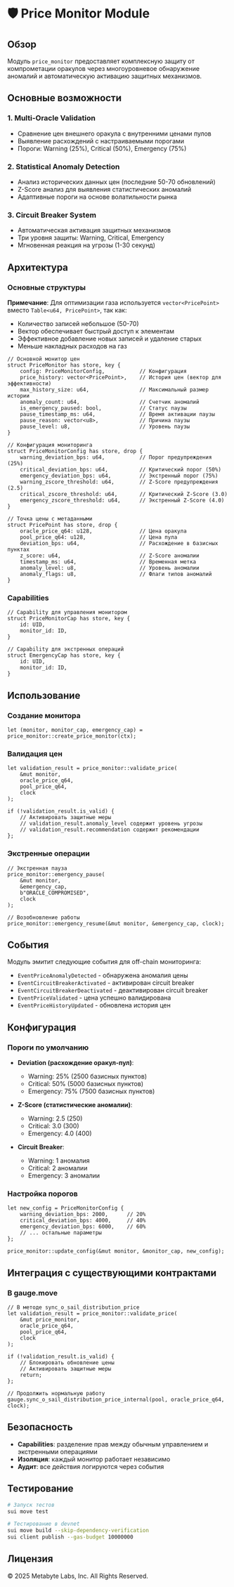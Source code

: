 # 🛡️ Price Monitor Module

## Обзор

Модуль `price_monitor` предоставляет комплексную защиту от компрометации оракулов через многоуровневое обнаружение аномалий и автоматическую активацию защитных механизмов.

## Основные возможности

### 1. Multi-Oracle Validation
- Сравнение цен внешнего оракула с внутренними ценами пулов
- Выявление расхождений с настраиваемыми порогами
- Пороги: Warning (25%), Critical (50%), Emergency (75%)

### 2. Statistical Anomaly Detection
- Анализ исторических данных цен (последние 50-70 обновлений)
- Z-Score анализ для выявления статистических аномалий
- Адаптивные пороги на основе волатильности рынка

### 3. Circuit Breaker System
- Автоматическая активация защитных механизмов
- Три уровня защиты: Warning, Critical, Emergency
- Мгновенная реакция на угрозы (1-30 секунд)

## Архитектура

### Основные структуры

**Примечание**: Для оптимизации газа используется `vector<PricePoint>` вместо `Table<u64, PricePoint>`, так как:
- Количество записей небольшое (50-70)
- Вектор обеспечивает быстрый доступ к элементам
- Эффективное добавление новых записей и удаление старых
- Меньше накладных расходов на газ

```move
// Основной монитор цен
struct PriceMonitor has store, key {
    config: PriceMonitorConfig,           // Конфигурация
    price_history: vector<PricePoint>,    // История цен (вектор для эффективности)
    max_history_size: u64,                // Максимальный размер истории
    anomaly_count: u64,                   // Счетчик аномалий
    is_emergency_paused: bool,            // Статус паузы
    pause_timestamp_ms: u64,              // Время активации паузы
    pause_reason: vector<u8>,             // Причина паузы
    pause_level: u8,                      // Уровень паузы
}

// Конфигурация мониторинга
struct PriceMonitorConfig has store, drop {
    warning_deviation_bps: u64,           // Порог предупреждения (25%)
    critical_deviation_bps: u64,          // Критический порог (50%)
    emergency_deviation_bps: u64,         // Экстренный порог (75%)
    warning_zscore_threshold: u64,        // Z-Score предупреждения (2.5)
    critical_zscore_threshold: u64,       // Критический Z-Score (3.0)
    emergency_zscore_threshold: u64,      // Экстренный Z-Score (4.0)
}

// Точка цены с метаданными
struct PricePoint has store, drop {
    oracle_price_q64: u128,               // Цена оракула
    pool_price_q64: u128,                 // Цена пула
    deviation_bps: u64,                   // Расхождение в базисных пунктах
    z_score: u64,                         // Z-Score аномалии
    timestamp_ms: u64,                    // Временная метка
    anomaly_level: u8,                    // Уровень аномалии
    anomaly_flags: u8,                    // Флаги типов аномалий
}
```

### Capabilities

```move
// Capability для управления монитором
struct PriceMonitorCap has store, key {
    id: UID,
    monitor_id: ID,
}

// Capability для экстренных операций
struct EmergencyCap has store, key {
    id: UID,
    monitor_id: ID,
}
```

## Использование

### Создание монитора

```move
let (monitor, monitor_cap, emergency_cap) = price_monitor::create_price_monitor(ctx);
```

### Валидация цен

```move
let validation_result = price_monitor::validate_price(
    &mut monitor,
    oracle_price_q64,
    pool_price_q64,
    clock
);

if (!validation_result.is_valid) {
    // Активировать защитные меры
    // validation_result.anomaly_level содержит уровень угрозы
    // validation_result.recommendation содержит рекомендации
};
```



### Экстренные операции

```move
// Экстренная пауза
price_monitor::emergency_pause(
    &mut monitor, 
    &emergency_cap, 
    b"ORACLE_COMPROMISED", 
    clock
);

// Возобновление работы
price_monitor::emergency_resume(&mut monitor, &emergency_cap, clock);
```

## События

Модуль эмитит следующие события для off-chain мониторинга:

- `EventPriceAnomalyDetected` - обнаружена аномалия цены
- `EventCircuitBreakerActivated` - активирован circuit breaker
- `EventCircuitBreakerDeactivated` - деактивирован circuit breaker
- `EventPriceValidated` - цена успешно валидирована
- `EventPriceHistoryUpdated` - обновлена история цен

## Конфигурация

### Пороги по умолчанию

- **Deviation (расхождение оракул-пул)**:
  - Warning: 25% (2500 базисных пунктов)
  - Critical: 50% (5000 базисных пунктов)
  - Emergency: 75% (7500 базисных пунктов)

- **Z-Score (статистические аномалии)**:
  - Warning: 2.5 (250)
  - Critical: 3.0 (300)
  - Emergency: 4.0 (400)

- **Circuit Breaker**:
  - Warning: 1 аномалия
  - Critical: 2 аномалии
  - Emergency: 3 аномалии

### Настройка порогов

```move
let new_config = PriceMonitorConfig {
    warning_deviation_bps: 2000,      // 20%
    critical_deviation_bps: 4000,     // 40%
    emergency_deviation_bps: 6000,    // 60%
    // ... остальные параметры
};

price_monitor::update_config(&mut monitor, &monitor_cap, new_config);
```

## Интеграция с существующими контрактами

### В gauge.move

```move
// В методе sync_o_sail_distribution_price
let validation_result = price_monitor::validate_price(
    &mut price_monitor,
    oracle_price_q64,
    pool_price_q64,
    clock
);

if (!validation_result.is_valid) {
    // Блокировать обновление цены
    // Активировать защитные меры
    return;
};

// Продолжить нормальную работу
gauge.sync_o_sail_distribution_price_internal(pool, oracle_price_q64, clock);
```

## Безопасность

- **Capabilities**: разделение прав между обычным управлением и экстренными операциями
- **Изоляция**: каждый монитор работает независимо
- **Аудит**: все действия логируются через события

## Тестирование

```bash
# Запуск тестов
sui move test

# Тестирование в devnet
sui move build --skip-dependency-verification
sui client publish --gas-budget 10000000
```

## Лицензия

© 2025 Metabyte Labs, Inc. All Rights Reserved.
